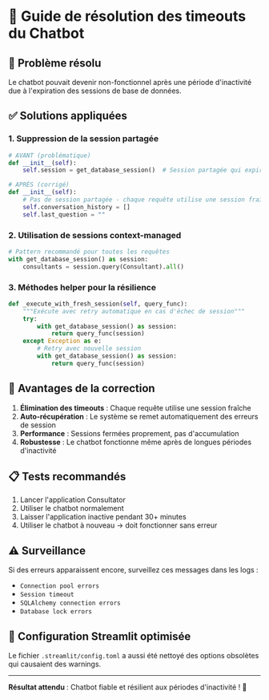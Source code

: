 # 🔧 Guide de résolution des timeouts du Chatbot

## 🎯 Problème résolu

Le chatbot pouvait devenir non-fonctionnel après une période d'inactivité due à l'expiration des sessions de base de données.

## ✅ Solutions appliquées

### 1. **Suppression de la session partagée**
```python
# AVANT (problématique)
def __init__(self):
    self.session = get_database_session()  # Session partagée qui expire

# APRÈS (corrigé)
def __init__(self):
    # Pas de session partagée - chaque requête utilise une session fraîche
    self.conversation_history = []
    self.last_question = ""
```

### 2. **Utilisation de sessions context-managed**
```python
# Pattern recommandé pour toutes les requêtes
with get_database_session() as session:
    consultants = session.query(Consultant).all()
```

### 3. **Méthodes helper pour la résilience**
```python
def _execute_with_fresh_session(self, query_func):
    """Exécute avec retry automatique en cas d'échec de session"""
    try:
        with get_database_session() as session:
            return query_func(session)
    except Exception as e:
        # Retry avec nouvelle session
        with get_database_session() as session:
            return query_func(session)
```

## 🚀 Avantages de la correction

1. **Élimination des timeouts** : Chaque requête utilise une session fraîche
2. **Auto-récupération** : Le système se remet automatiquement des erreurs de session
3. **Performance** : Sessions fermées proprement, pas d'accumulation
4. **Robustesse** : Le chatbot fonctionne même après de longues périodes d'inactivité

## 📋 Tests recommandés

1. Lancer l'application Consultator
2. Utiliser le chatbot normalement
3. Laisser l'application inactive pendant 30+ minutes
4. Utiliser le chatbot à nouveau → doit fonctionner sans erreur

## ⚠️ Surveillance

Si des erreurs apparaissent encore, surveillez ces messages dans les logs :

- `Connection pool errors`
- `Session timeout`
- `SQLAlchemy connection errors`
- `Database lock errors`

## 🔧 Configuration Streamlit optimisée

Le fichier `.streamlit/config.toml` a aussi été nettoyé des options obsolètes qui causaient des warnings.

---

**Résultat attendu** : Chatbot fiable et résilient aux périodes d'inactivité ! 🎉
